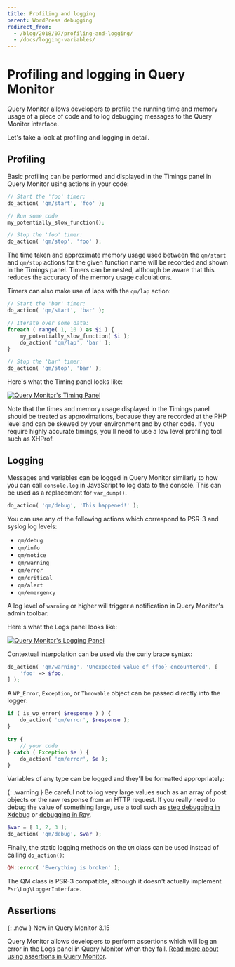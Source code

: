 ```yaml
---
title: Profiling and logging
parent: WordPress debugging
redirect_from:
  - /blog/2018/07/profiling-and-logging/
  - /docs/logging-variables/
---
```


# Profiling and logging in Query Monitor

Query Monitor allows developers to profile the running time and memory usage of a piece of code and to log debugging messages to the Query Monitor interface.

Let's take a look at profiling and logging in detail.

## Profiling

Basic profiling can be performed and displayed in the Timings panel in Query Monitor using actions in your code:

```php
// Start the 'foo' timer:
do_action( 'qm/start', 'foo' );

// Run some code
my_potentially_slow_function();

// Stop the 'foo' timer:
do_action( 'qm/stop', 'foo' );
```

The time taken and approximate memory usage used between the `qm/start` and `qm/stop` actions for the given function name will be recorded and shown in the Timings panel. Timers can be nested, although be aware that this reduces the accuracy of the memory usage calculations.

Timers can also make use of laps with the `qm/lap` action:

```php
// Start the 'bar' timer:
do_action( 'qm/start', 'bar' );

// Iterate over some data:
foreach ( range( 1, 10 ) as $i ) {
    my_potentially_slow_function( $i );
    do_action( 'qm/lap', 'bar' );
}

// Stop the 'bar' timer:
do_action( 'qm/stop', 'bar' );
```

Here's what the Timing panel looks like:

[![Query Monitor's Timing Panel](/screenshot-8.png)](/screenshot-8.png)

Note that the times and memory usage displayed in the Timings panel should be treated as approximations, because they are recorded at the PHP level and can be skewed by your environment and by other code. If you require highly accurate timings, you'll need to use a low level profiling tool such as XHProf.

## Logging

Messages and variables can be logged in Query Monitor similarly to how you can call `console.log` in JavaScript to log data to the console. This can be used as a replacement for `var_dump()`.

```php
do_action( 'qm/debug', 'This happened!' );
```

You can use any of the following actions which correspond to PSR-3 and syslog log levels:

* `qm/debug`
* `qm/info`
* `qm/notice`
* `qm/warning`
* `qm/error`
* `qm/critical`
* `qm/alert`
* `qm/emergency`

A log level of `warning` or higher will trigger a notification in Query Monitor's admin toolbar.

Here's what the Logs panel looks like:

[![Query Monitor's Logging Panel](/screenshot-9.png)](/screenshot-9.png)

Contextual interpolation can be used via the curly brace syntax:

```php
do_action( 'qm/warning', 'Unexpected value of {foo} encountered', [
    'foo' => $foo,
] );
```

A `WP_Error`, `Exception`, or `Throwable` object can be passed directly into the logger:

```php
if ( is_wp_error( $response ) ) {
    do_action( 'qm/error', $response );
}
```

```php
try {
    // your code
} catch ( Exception $e ) {
    do_action( 'qm/error', $e );
}
```

Variables of any type can be logged and they'll be formatted appropriately:

{: .warning }
Be careful not to log very large values such as an array of post objects or the raw response from an HTTP request. If you really need to debug the value of something large, use a tool such as [step debugging in Xdebug](https://xdebug.org/docs/step_debug) or [debugging in Ray](https://myray.app/).

```php
$var = [ 1, 2, 3 ];
do_action( 'qm/debug', $var );
```

Finally, the static logging methods on the `QM` class can be used instead of calling `do_action()`:

```php
QM::error( 'Everything is broken' );
```

The QM class is PSR-3 compatible, although it doesn't actually implement `Psr\Log\LoggerInterface`.

## Assertions

{: .new }
New in Query Monitor 3.15

Query Monitor allows developers to perform assertions which will log an error in the Logs panel in Query Monitor when they fail. [Read more about using assertions in Query Monitor](../assertions/).
